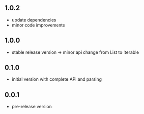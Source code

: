 ## 1.0.2
- update dependencies
- minor code improvements

## 1.0.0

- stable release version
-> minor api change from List to Iterable 

## 0.1.0

- initial version with complete API and parsing

## 0.0.1

- pre-release version
